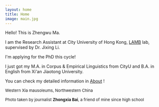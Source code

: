 ```yaml
---
layout: home
title: Home
image: main.jpg
---
```


Hello! This is Zhengwu Ma.<br>

I am the Research Assistant at City University of Hong Kong, [LAMB](https://compneurolinglab.github.io/) lab, supervised by Dr. Jixing Li. <br> 

I'm applying for the PhD this cycle! <br>

I just got my M.A. in Corpus & Empirical Linguistics from CityU and B.A. in English from Xi'an Jiaotong University. <br>

You can check my detailed information in [About](https://zhengwuma.github.io/about.html) ! <br>




<font size="2"> Western Xia mausoleums, Northwestern China </font><br>

<font size="2"> Photo taken by journalist <b>Zhongxia Bai</b>, a friend of mine since high school </font>